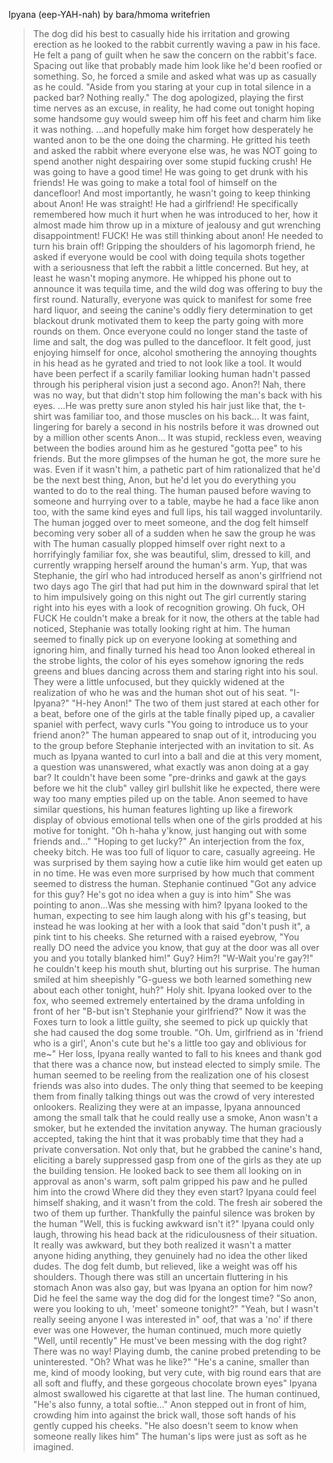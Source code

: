 Ipyana (eep-YAH-nah) by bara/hmoma writefrien

>The dog did his best to casually hide his irritation and growing erection as he looked to the rabbit currently waving a paw in his face.
>He felt a pang of guilt when he saw the concern on the rabbit's face. Spacing out like that probably made him look like he'd been roofied or something.
>So, he forced a smile and asked what was up as casually as he could.
>"Aside from you staring at your cup in total silence in a packed bar? Nothing really." The dog apologized, playing the first time nerves as an excuse, in reality, he had come out tonight hoping some handsome guy would sweep him off his feet and charm him like it was nothing.
>...and hopefully make him forget how desperately he wanted anon to be the one doing the charming.
>He gritted his teeth and asked the rabbit where everyone else was, he was NOT going to spend another night despairing over some stupid fucking crush!
>He was going to have a good time! He was going to get drunk with his friends! He was going to make a total fool of himself on the dancefloor!
>And most importantly, he wasn't going to keep thinking about Anon!
>He was straight! He had a girlfriend! He specifically remembered how much it hurt when he was introduced to her, how it almost made him throw up in a mixture of jealousy and gut wrenching disappointment!
>FUCK! He was still thinking about anon! He needed to turn his brain off!
>Gripping the shoulders of his lagomorph friend, he asked if everyone would be cool with doing tequila shots together with a seriousness that left the rabbit a little concerned.
>But hey, at least he wasn't moping anymore. He whipped his phone out to announce it was tequila time, and the wild dog was offering to buy the first round.
>Naturally, everyone was quick to manifest for some free hard liquor, and seeing the canine's oddly fiery determination to get blackout drunk motivated them to keep the party going with more rounds on them.
>Once everyone could no longer stand the taste of lime and salt, the dog was pulled to the dancefloor.
>It felt good, just enjoying himself for once, alcohol smothering the annoying thoughts in his head as he gyrated and tried to not look like a tool.
>It would have been perfect if a scarily familiar looking human hadn't passed through his peripheral vision just a second ago.
>Anon?! Nah, there was no way, but that didn't stop him following the man's back with his eyes.
>...He was pretty sure anon styled his hair just like that, the t-shirt was familiar too, and those muscles on his back...
>It was faint, lingering for barely a second in his nostrils before it was drowned out by a million other scents
>Anon...
>It was stupid, reckless even, weaving between the bodies around him as he gestured "gotta pee" to his friends.
>But the more glimpses of the human he got, the more sure he was.
>Even if it wasn't him, a pathetic part of him rationalized that he'd be the next best thing, Anon, but he'd let you do everything you wanted to do to the real thing.
>The human paused before waving to someone and hurrying over to a table, maybe he had a face like anon too, with the same kind eyes and full lips, his tail wagged involuntarily.
>The human jogged over to meet someone, and the dog felt himself becoming very sober all of a sudden when he saw the group he was with
>The human casually plopped himself over right next to a horrifyingly familiar fox, she was beautiful, slim, dressed to kill, and currently wrapping herself around the human's arm.
>Yup, that was Stephanie, the girl who had introduced herself as anon's girlfriend not two days ago
>The girl that had put him in the downward spiral that let to him impulsively going on this night out
>The girl currently staring right into his eyes with a look of recognition growing.
>Oh fuck, OH FUCK
>He couldn't make a break for it now, the others at the table had noticed, Stephanie was totally looking right at him.
>The human seemed to finally pick up on everyone looking at something and ignoring him, and finally turned his head too
>Anon looked ethereal in the strobe lights, the color of his eyes somehow ignoring the reds greens and blues dancing across them and staring right into his soul.
>They were a little unfocused, but they quickly widened at the realization of who he was and the human shot out of his seat.
>"I-Ipyana?"
>"H-hey Anon!"
>The two of them just stared at each other for a beat, before one of the girls at the table finally piped up, a cavalier spaniel with perfect, wavy curls
>"You going to introduce us to your friend anon?"
>The human appeared to snap out of it, introducing you to the group before Stephanie interjected with an invitation to sit.
>As much as Ipyana wanted to curl into a ball and die at this very moment, a question was unanswered, what exactly was anon doing at a gay bar?
>It couldn't have been some "pre-drinks and gawk at the gays before we hit the club" valley girl bullshit like he expected, there were way too many empties piled up on the table. 
>Anon seemed to have similar questions, his human features lighting up like a firework display of obvious emotional tells when one of the girls prodded at his motive for tonight.
>"Oh h-haha y'know, just hanging out with some friends and..."
>"Hoping to get lucky?" An interjection from the fox, cheeky bitch.
>He was too full of liquor to care, casually agreeing.
>He was surprised by them saying how a cutie like him would get eaten up in no time.
>He was even more surprised by how much that comment seemed to distress the human.
>Stephanie continued "Got any advice for this guy? He's got no idea when a guy is into him"
>She was pointing to anon...Was she messing with him?
>Ipyana looked to the human, expecting to see him laugh along with his gf's teasing, but instead he was looking at her with a look that said "don't push it", a pink tint to his cheeks.
>She returned with a raised eyebrow, "You really DO need the advice you know, that guy at the door was all over you and you totally blanked him!"
>Guy? Him?!
>"W-Wait you're gay?!" he couldn't keep his mouth shut, blurting out his surprise.
>The human smiled at him sheepishly
>"G-guess we both learned something new about each other tonight, huh?" Holy shit.
>Ipyana looked over to the fox, who seemed extremely entertained by the drama unfolding in front of her "B-but isn't Stephanie your girlfriend?"
>Now it was the Foxes turn to look a little guilty, she seemed to pick up quickly that she had caused the dog some trouble. "Oh. Um, girlfriend as in 'friend who is a girl', Anon's cute but he's a little too gay and oblivious for me~"
>Her loss, Ipyana really wanted to fall to his knees and thank god that there was a chance now, but instead elected to simply smile.
>The human seemed to be reeling from the realization one of his closest friends was also into dudes. The only thing that seemed to be keeping them from finally talking things out was the crowd of very interested onlookers.
>Realizing they were at an impasse, Ipyana announced among the small talk that he could really use a smoke, Anon wasn't a smoker, but he extended the invitation anyway.
>The human graciously accepted, taking the hint that it was probably time that they had a private conversation.
>Not only that, but he grabbed the canine's hand, eliciting a barely suppressed gasp from one of the girls as they ate up the building tension.
>He looked back to see them all looking on in approval as anon's warm, soft palm gripped his paw and he pulled him into the crowd
>Where did they they even start? Ipyana could feel himself shaking, and it wasn't from the cold. The fresh air sobered the two of them up further.
>Thankfully the painful silence was broken by the human "Well, this is fucking awkward isn't it?" Ipyana could only laugh, throwing his head back at the ridiculousness of their situation.
>It really was awkward, but they both realized it wasn't a matter anyone hiding anything, they genuinely had no idea the other liked dudes.
>The dog felt dumb, but relieved, like a weight was off his shoulders. Though there was still an uncertain fluttering in his stomach
>Anon was also gay, but was Ipyana an option for him now? Did he feel the same way the dog did for the longest time?
>"So anon, were you looking to uh, 'meet' someone tonight?"
>"Yeah, but I wasn't really seeing anyone I was interested in"
>oof, that was a 'no' if there ever was one
>However, the human continued, much more quietly "Well, until recently"
>He must've been messing with the dog right? There was no way!
>Playing dumb, the canine probed pretending to be uninterested. "Oh? What was he like?"
>"He's a canine, smaller than me, kind of moody looking, but very cute, with big round ears that are all soft and fluffy, and these gorgeous chocolate brown eyes"
>Ipyana almost swallowed his cigarette at that last line. The human continued, "He's also funny, a total softie..."
>Anon stepped out in front of him, crowding him into against the brick wall, those soft hands of his gently cupped his cheeks.
>"He also doesn't seem to know when someone really likes him" The human's lips were just as soft as he imagined.